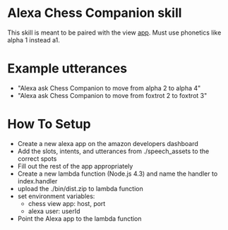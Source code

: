 # Alexa Chess Companion skill
This skill is meant to be paired with the view <a href="https://github.com/clogan202/firetv-chess">app</a>. Must use phonetics like alpha 1 instead a1.

# Example utterances
- "Alexa ask Chess Companion to move from alpha 2 to alpha 4"
- "Alexa ask Chess Companion to move from foxtrot 2 to foxtrot 3"

# How To Setup
- Create a new alexa app on the amazon developers dashboard
- Add the slots, intents, and utterances from ./speech_assets to the correct spots
- Fill out the rest of the app appropriately
- Create a new lambda function (Node.js 4.3) and name the handler to index.handler
- upload the ./bin/dist.zip to lambda function
- set environment variables:
  - chess view app: host, port
  - alexa user: userId
- Point the Alexa app to the lambda function
